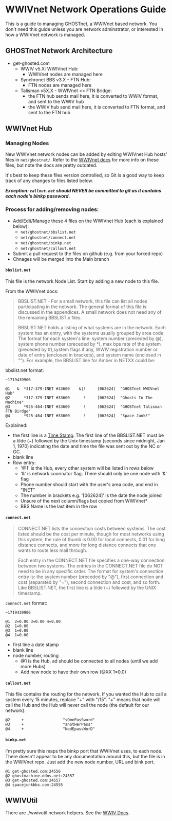 # WWIVnet Network Operations Guide

This is a guide to managing GHOSTnet, a WWIVnet based network. You don't need this guide unless you are network adminstrator, or interested in how a WWIVnet network is managed.

## GHOSTnet Network Architecture
- get-ghosted.com
  - WWIV v5.X: WWIVnet Hub:
    - WWIVnet nodes are managed here
  - Synchronet BBS v3.X - FTN Hub:
    - FTN nodes are managed here
  - Talisman v5X.X - WWIVnet <> FTN Bridge:
    - the FTN hub sends mail here, it is converted to WWIV format, and sent to the WWIV hub
    - the WWIV hub send mail here, it is converted to FTN format, and sent to the FTN hub

## WWIVnet Hub
### Managing Nodes
New WWIVnet network nodes can be added by editing WWIVnet Hub hosts' files in `net/ghostnet/`. Refer to the [WWIVnet docs]([https://](https://docs.wwivbbs.org/en/latest/archive/net37_docs/)) for more info on these files, but note the docs are pretty outdated.

It's best to keep these files version controlled, so Git is a good way to keep track of any changes to files listed below.

***Exception: `callout.net` should NEVER be committed to git as it contains each node's binkp password.***

### Process for adding/removing nodes:

- Add/Edit/Manage these 4 files on the WWIVnet Hub (each is explained below):
  - `net/ghostnet/bbslist.net`
  - `net/ghostnet/connect.net`
  - `net/ghostnet/binkp.net`
  - `net/ghostnet/callout.net`
- Submit a pull request to the files on github (e.g. from your forked repo)
- Chnages will be merged into the Main branch

#### `bbslist.net`
This file is the network Node List. Start by adding a new node to this file.

From the WWIVnet docs:  

> BBSLIST.NET -  For a small network, this file can list all nodes participating in the network.  The general format of this file is discussed in the appendices.  A small network does not need any of the remaining BBSLIST.x files. 
>
> BBSLIST.NET holds a listing of what systems are in the network. Each system has an entry, with the systems usually grouped by area code. The format for each system's line: system number  (preceded by @), system phone number (preceded by *), max bps rate of the system (preceded by #),system flags if any, WWIV registration number or date of entry (enclosed in brackets), and system name (enclosed in ""). For example, the BBSLIST line for Amber in NETXX could be:

bbslist.net format:

```
~1719439906

@1   &  *317-379-INET #33600    &|!     [062624]  "GHOSTnet WWIVnet Hub"                
@2      *317-379-INET #33600      !     [062624]  "Ghosts In The Machine"
@3      *925-464-INET #33600      !     [062624]  "GHOSTnet Talisman FTN Birdge"  
@4      *925-464-INET #33600      !     [062624]  "Space Junk!"  
```

Explained:
- the first line is a [Time Stamp]([https://](https://timestampgenerator.com/)). The first line of the BBSLIST.NET must be a tilde (~) followed by the Unix timestamp (seconds since midnight, Jan 1, 1970) indicating the date and time the file was sent out by the NC or GC.
- blank line
- Row entry:
  - '@1' is the Hub, every other system will be listed in rows below
  - '&' is network coorinator flag. There should only be one node with '&' flag
  - Phone number should start with the user's area code, and end in "INET"
  - The number in brackets e.g. '[062624]' is the date the node joined
  - Unsure of the next column/flags but copied from WWIVnet*
  - BBS Name is the last item in the row

#### `connect.net`
> CONNECT.NET lists the connection costs between systems. The cost listed should be the cost per minute, though for most networks using this system, the rule of thumb is 0.00 for local connects, 0.01 for long distance connects, and more for long distance connects that one wants to route less mail through.
>
> Each entry in the CONNECT.NET file specifies a one-way connection between two systems. The entries in the CONNECT.NET file do NOT need to be in any specific order. The format for system's connection entry is: the system number (preceded by "@"), first connection and cost (separated by "="), second connection and cost, and so forth. Like BBSLIST.NET, the first line is a tilde (~) followed by the UNIX timestamp.

`connect.net` format:

```
~1719439906

@1  2=0.00 3=0.00 4=0.00                                            
@2  1=0.00 
@3  1=0.00
@4  1=0.00
```

- first line a date stamp
- blank line
- node number, routing
  - @1 is the Hub, ad should be connected to all nodes (until we add more Hubs)
  - Add new node to have their own row (@XX 1=0.0)

#### `callout.net`
This file contains the routing for the network. If you wanted the Hub to call a system every 15 minutes, replace "+" with "/15". "+" means that node will call the Hub and the Hub will never call the node (the default for our network).

```
@2     +                 "sOmePasSword"
@3     +                 "anotHerPass"
@4     +                 "NodEpassWorD"
```

#### `binkp.net`
I'm pretty sure this maps the binkp port that WWIVnet uses, to each node. There doesn't appear to be any documentation around this, but the file is in the WWIVnet repo. Just add the new node number, URL and bink port.

```
@1 get-ghosted.com:24556
@2 ghostmachine.ddns.net:24557
@3 get-ghosted.com:24557
@4 spacejunkbbs.com:24555
```

## WWIVUtil
There are ./wwivutil network helpers. See the [WWIV Docs]([https://](https://docs.wwivbbs.org/en/latest/wwivutil/#wwivutil-net)).
